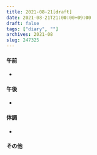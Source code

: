 ```yaml
---
title: 2021-08-21[draft]
date: 2021-08-21T21:00:00+09:00
draft: false
tags: ["diary", ""]
archives: 2021-08
slug: 247325
---
```

#### 午前
- 
#### 午後
- 
#### 体調
- 
#### その他